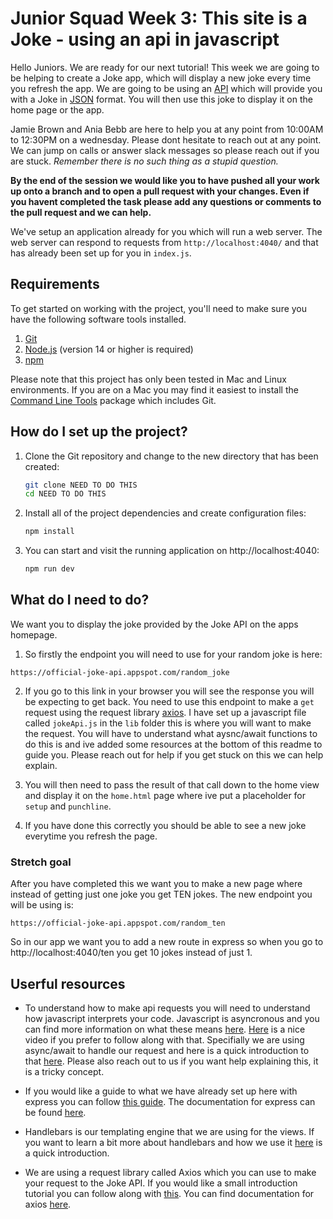 # Junior Squad Week 3: This site is a Joke - using an api in javascript

Hello Juniors. We are ready for our next tutorial! This week we are going to be helping to create a Joke app, which will display a new joke every time you refresh the app. We are going to be using an [API](https://www.freecodecamp.org/news/what-is-an-api-in-english-please-b880a3214a82/) which will provide you with a Joke in [JSON]() format. You will then use this joke to display it on the home page or the app.

Jamie Brown and Ania Bebb are here to help you at any point from 10:00AM to 12:30PM on a wednesday. Please dont hesitate to reach out at any point. We can jump on calls or answer slack messages so please reach out if you are stuck. _Remember there is no such thing as a stupid question._

**By the end of the session we would like you to have pushed all your work up onto a branch and to open a pull request with your changes. Even if you havent completed the task please add any questions or comments to the pull request and we can help.**

We've setup an application already for you which will run a web server. The web server can respond to requests from `http://localhost:4040/` and that has already been set up for you in `index.js`.

## Requirements

To get started on working with the project, you'll need to make sure you have the following software tools installed.

1. [Git](https://git-scm.com/)
2. [Node.js](https://nodejs.org/en/) (version 14 or higher is required)
3. [npm](http://npmjs.com/)

Please note that this project has only been tested in Mac and Linux environments. If you are on a Mac you may find it easiest to install the [Command Line Tools](https://developer.apple.com/download/more/) package which includes Git.

## How do I set up the project?

1. Clone the Git repository and change to the new directory that has been created:

   ```bash
   git clone NEED TO DO THIS
   cd NEED TO DO THIS
   ```

2. Install all of the project dependencies and create configuration files:

   ```bash
   npm install
   ```

3. You can start and visit the running application on http://localhost:4040:

   ```bash
   npm run dev
   ```

## What do I need to do?

We want you to display the joke provided by the Joke API on the apps homepage.

1. So firstly the endpoint you will need to use for your random joke is here:

```
https://official-joke-api.appspot.com/random_joke
```

2. If you go to this link in your browser you will see the response you will be expecting to get back. You need to use this endpoint to make a `get` request using the request library [axios](https://github.com/axios/axios). I have set up a javascript file called `jokeApi.js` in the `lib` folder this is where you will want to make the request. You will have to understand what aysnc/await functions to do this is and ive added some resources at the bottom of this readme to guide you. Please reach out for help if you get stuck on this we can help explain.

3. You will then need to pass the result of that call down to the home view and display it on the `home.html` page where ive put a placeholder for `setup` and `punchline`.

4. If you have done this correctly you should be able to see a new joke everytime you refresh the page.

### Stretch goal

After you have completed this we want you to make a new page where instead of getting just one joke you get TEN jokes. The new endpoint you will be using is:

```
https://official-joke-api.appspot.com/random_ten
```

So in our app we want you to add a new route in express so when you go to http://localhost:4040/ten you get 10 jokes instead of just 1.

## Userful resources

- To understand how to make api requests you will need to understand how javascript interprets your code. Javascript is asyncronous and you can find more information on what these means [here](https://blog.logrocket.com/understanding-asynchronous-javascript/). [Here](https://www.youtube.com/watch?v=PoRJizFvM7s) is a nice video if you prefer to follow along with that. Specifially we are using async/await to handle our request and here is a quick introduction to that [here](https://javascript.info/async-await). Please also reach out to us if you want help explaining this, it is a tricky concept.

- If you would like a guide to what we have already set up here with express you can follow [this guide](https://expressjs.com/en/starter/installing.html). The documentation for express can be found [here](http://expressjs.com/en/api.html).

- Handlebars is our templating engine that we are using for the views. If you want to learn a bit more about handlebars and how we use it [here](https://handlebarsjs.com/guide/#what-is-handlebars) is a quick introduction.

- We are using a request library called Axios which you can use to make your request to the Joke API. If you would like a small introduction tutorial you can follow along with [this](https://flaviocopes.com/axios/). You can find documentation for axios [here](https://github.com/axios/axios).
